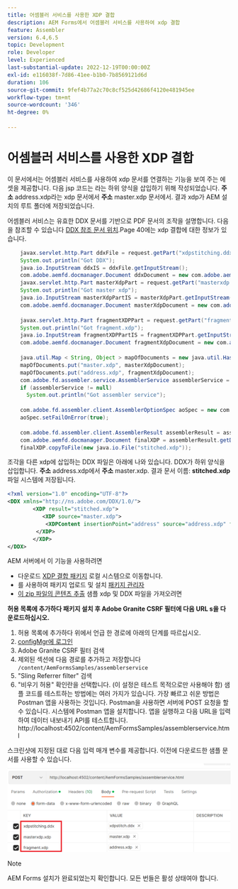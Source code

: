 ```yaml
---
title: 어셈블러 서비스를 사용한 XDP 결합
description: AEM Forms에서 어셈블러 서비스를 사용하여 xdp 결합
feature: Assembler
version: 6.4,6.5
topic: Development
role: Developer
level: Experienced
last-substantial-update: 2022-12-19T00:00:00Z
exl-id: e116038f-7d86-41ee-b1b0-7b8569121d6d
duration: 106
source-git-commit: 9fef4b77a2c70c8cf525d42686f4120e481945ee
workflow-type: tm+mt
source-wordcount: '346'
ht-degree: 0%

---
```


# 어셈블러 서비스를 사용한 XDP 결합

이 문서에서는 어셈블러 서비스를 사용하여 xdp 문서를 연결하는 기능을 보여 주는 에셋을 제공합니다.
다음 jsp 코드는 라는 하위 양식을 삽입하기 위해 작성되었습니다. **주소** address.xdp라는 xdp 문서에서 **주소** master.xdp 문서에서. 결과 xdp가 AEM 설치의 루트 폴더에 저장되었습니다.

어셈블러 서비스는 유효한 DDX 문서를 기반으로 PDF 문서의 조작을 설명합니다. 다음을 참조할 수 있습니다 [DDX 참조 문서 위치](assets/ddxRef.pdf).Page 40에는 xdp 결합에 대한 정보가 있습니다.

```java
    javax.servlet.http.Part ddxFile = request.getPart("xdpstitching.ddx");
    System.out.println("Got DDX");
    java.io.InputStream ddxIS = ddxFile.getInputStream();
    com.adobe.aemfd.docmanager.Document ddxDocument = new com.adobe.aemfd.docmanager.Document(ddxIS);
    javax.servlet.http.Part masterXdpPart = request.getPart("masterxdp.xdp");
    System.out.println("Got master xdp");
    java.io.InputStream masterXdpPartIS = masterXdpPart.getInputStream();
    com.adobe.aemfd.docmanager.Document masterXdpDocument = new com.adobe.aemfd.docmanager.Document(masterXdpPartIS);

    javax.servlet.http.Part fragmentXDPPart = request.getPart("fragment.xdp");
    System.out.println("Got fragment.xdp");
    java.io.InputStream fragmentXDPPartIS = fragmentXDPPart.getInputStream();
    com.adobe.aemfd.docmanager.Document fragmentXdpDocument = new com.adobe.aemfd.docmanager.Document(fragmentXDPPartIS);

    java.util.Map < String, Object > mapOfDocuments = new java.util.HashMap < String, Object > ();
    mapOfDocuments.put("master.xdp", masterXdpDocument);
    mapOfDocuments.put("address.xdp", fragmentXdpDocument);
    com.adobe.fd.assembler.service.AssemblerService assemblerService = sling.getService(com.adobe.fd.assembler.service.AssemblerService.class);
    if (assemblerService != null)
      System.out.println("Got assembler service");

    com.adobe.fd.assembler.client.AssemblerOptionSpec aoSpec = new com.adobe.fd.assembler.client.AssemblerOptionSpec();
    aoSpec.setFailOnError(true);

    com.adobe.fd.assembler.client.AssemblerResult assemblerResult = assemblerService.invoke(ddxDocument, mapOfDocuments, aoSpec);
    com.adobe.aemfd.docmanager.Document finalXDP = assemblerResult.getDocuments().get("stitched.xdp");
    finalXDP.copyToFile(new java.io.File("stitched.xdp"));
```

조각을 다른 xdp에 삽입하는 DDX 파일은 아래에 나와 있습니다. DDX가 하위 양식을 삽입합니다.  **주소** address.xdp에서 **주소** master.xdp. 결과 문서 이름: **stitched.xdp** 파일 시스템에 저장됩니다.

```xml
<?xml version="1.0" encoding="UTF-8"?> 
<DDX xmlns="http://ns.adobe.com/DDX/1.0/"> 
        <XDP result="stitched.xdp"> 
           <XDP source="master.xdp"> 
            <XDPContent insertionPoint="address" source="address.xdp" fragment="address"/> 
         </XDP> 
        </XDP>         
</DDX>
```

AEM 서버에서 이 기능을 사용하려면

* 다운로드 [XDP 결합 패키지](assets/xdp-stitching.zip) 로컬 시스템으로 이동합니다.
* 를 사용하여 패키지 업로드 및 설치 [패키지 관리자](http://localhost:4502/crx/packmgr/index.jsp)
* [이 zip 파일의 콘텐츠 추출](assets/xdp-and-ddx.zip) 샘플 xdp 및 DDX 파일을 가져오려면

**허용 목록에 추가하다 패키지 설치 후 Adobe Granite CSRF 필터에 다음 URL s을 다운로드하십시오.**

1. 허용 목록에 추가하다 위에서 언급 한 경로에 아래의 단계를 따르십시오.
1. [configMgr에 로그인](http://localhost:4502/system/console/configMgr)
1. Adobe Granite CSRF 필터 검색
1. 제외된 섹션에 다음 경로를 추가하고 저장합니다 `/content/AemFormsSamples/assemblerservice`
1. &quot;Sling Referrer filter&quot; 검색
1. &quot;비우기 허용&quot; 확인란을 선택합니다. (이 설정은 테스트 목적으로만 사용해야 함) 샘플 코드를 테스트하는 방법에는 여러 가지가 있습니다. 가장 빠르고 쉬운 방법은 Postman 앱을 사용하는 것입니다. Postman을 사용하면 서버에 POST 요청을 할 수 있습니다. 시스템에 Postman 앱을 설치합니다.
앱을 실행하고 다음 URL을 입력하여 데이터 내보내기 API를 테스트합니다. http://localhost:4502/content/AemFormsSamples/assemblerservice.html

스크린샷에 지정된 대로 다음 입력 매개 변수를 제공합니다. 이전에 다운로드한 샘플 문서를 사용할 수 있습니다.
![xdp-stitch-postman](assets/xdp-stitching-postman.png)

>[!NOTE]
>
>AEM Forms 설치가 완료되었는지 확인합니다. 모든 번들은 활성 상태여야 합니다.
>
